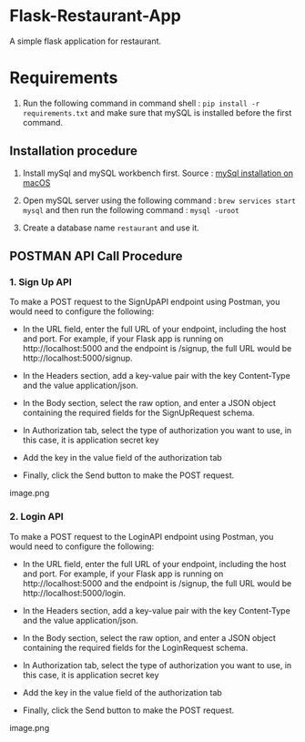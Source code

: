 # Flask-Restaurant-App
A simple flask application for restaurant.

# Requirements

1. Run the following command in command shell :
    `pip install -r requirements.txt` and make sure that mySQL is installed before the first command.
## Installation procedure

1. Install mySql and mySQL workbench first. Source : [mySql installation on macOS](https://database.guide/install-mysql-on-a-mac/)

2. Open mySQL server using the following command :
    `brew services start mysql` and then run the following command :
    `mysql -uroot`
3. Create a database name `restaurant` and use it.

## POSTMAN API Call Procedure

### 1. Sign Up API  
To make a POST request to the SignUpAPI endpoint using Postman, you would need to configure the following:

- In the URL field, enter the full URL of your endpoint, including the host and port. For example, if your Flask app is running on http://localhost:5000 and the endpoint is /signup, the full URL would be http://localhost:5000/signup.

- In the Headers section, add a key-value pair with the key Content-Type and the value application/json.

- In the Body section, select the raw option, and enter a JSON object containing the required fields for the SignUpRequest schema.

- In Authorization tab, select the type of authorization you want to use, in this case, it is application secret key

- Add the key in the value field of the authorization tab

- Finally, click the Send button to make the POST request.

image.png

### 2. Login API  
To make a POST request to the LoginAPI endpoint using Postman, you would need to configure the following:

- In the URL field, enter the full URL of your endpoint, including the host and port. For example, if your Flask app is running on http://localhost:5000 and the endpoint is /signup, the full URL would be http://localhost:5000/login.

- In the Headers section, add a key-value pair with the key Content-Type and the value application/json.

- In the Body section, select the raw option, and enter a JSON object containing the required fields for the LoginRequest schema.

- In Authorization tab, select the type of authorization you want to use, in this case, it is application secret key

- Add the key in the value field of the authorization tab

- Finally, click the Send button to make the POST request.

image.png